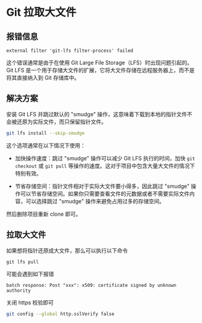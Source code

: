 # Git 拉取大文件

## 报错信息

```text
external filter 'git-lfs filter-process' failed
```

这个错误通常是由于在使用 Git Large File Storage（LFS）时出现问题引起的。Git LFS 是一个用于存储大文件的扩展，它将大文件存储在远程服务器上，而不是将其直接纳入到 Git 存储库中。

## 解决方案

安装 Git LFS 并跳过默认的 "smudge" 操作，这意味着下载到本地的指针文件不会被还原为实际文件，而只保留指针文件。

```bash
git lfs install --skip-smudge
```

这个选项通常在以下情况下使用：

* 加快操作速度：跳过 "smudge" 操作可以减少 Git LFS 执行的时间，加快 `git checkout` 或 `git pull` 等操作的速度。这对于项目中包含大量大文件的情况下特别有效。

* 节省存储空间：指针文件相对于实际大文件要小得多，因此跳过 "smudge" 操作可以节省存储空间。如果你只需要查看文件的元数据或者不需要实际文件内容，可以选择跳过 "smudge" 操作来避免占用过多的存储空间。

然后删除项目重新 clone 即可。

## 拉取大文件

如果想将指针还原成大文件，那么可以执行以下命令

```
git lfs pull
```

可能会遇到如下报错

```text
batch response: Post "xxx": x509: certificate signed by unknown authority
```

关闭 https 校验即可

```bash
git config --global http.sslVerify false
```
    
